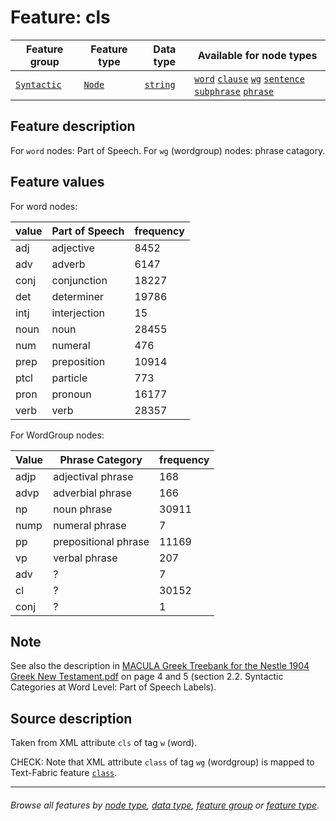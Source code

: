 # Feature: cls <a name="start"></a>

Feature group | Feature type | Data type | Available for node types
---  | --- | --- | ---
[`Syntactic`](featuresbygroup.md#syntactic-features) | [`Node`](featuresbyfeaturetype.md#node-features) | [`string`](featuresbydatatype.md#string-datatype) | [`word`](featuresbynodetype.md#word-nodes) [`clause`](featuresbynodetype.md#clause-nodes)  [`wg`](featuresbynodetype.md#wordgroup-nodes) [`sentence`](featuresbynodetype.md#sentence-nodes) [`subphrase`](featuresbynodetype.md#subphrase-nodes) [`phrase`](featuresbynodetype.md#phrase-nodes)

## Feature description

For `word` nodes: Part of Speech. For `wg` (wordgroup) nodes: phrase catagory.

## Feature values

For word nodes:

value | Part of Speech | frequency
--- | --- | ---
adj | adjective | 8452
adv | adverb | 6147
conj | conjunction | 18227
det | determiner | 19786
intj | interjection | 15
noun | noun | 28455
num | numeral | 476
prep | preposition | 10914
ptcl | particle | 773
pron | pronoun | 16177
verb | verb | 28357

For WordGroup nodes:

Value | Phrase Category | frequency
--- | --- | ---
adjp | adjectival phrase | 168
advp | adverbial phrase | 166
np | noun phrase | 30911
nump | numeral phrase | 7
pp | prepositional phrase | 11169
vp | verbal phrase | 207
adv | ?  | 7
cl | ? | 30152
conj | ? | 1


## Note
See also the description in [MACULA Greek Treebank for the Nestle 1904 Greek New Testament.pdf](https://nbviewer.org/github/biblicalhumanities/greek-new-testament/blob/master/syntax-trees/nestle1904/doc/Nestle%201904%20Treebank%20Documentation.pdf) on page 4 and 5 (section 2.2. Syntactic Categories at Word Level: Part of Speech Labels).

## Source description

Taken from XML attribute `cls` of tag `w` (word).

CHECK: Note that XML attribute `class` of tag `wg` (wordgroup) is mapped to Text-Fabric feature [`class`](class.md).

---
###### *Browse all features by [node type](featuresbynodetype.md#start), [data type](featuresbydatatype.md#start), [feature group](featuresbygroup.md#start) or [feature type](featuresbyfeaturetype.md#start).*
